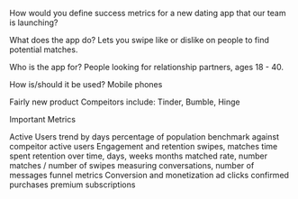How would you define success metrics for a new dating app that our team is launching?

What does the app do?
Lets you swipe like or dislike on people to find potential matches.

Who is the app for?
People looking for relationship partners, ages 18 - 40.

How is/should it be used?
Mobile phones

Fairly new product
Compeitors include: Tinder, Bumble, Hinge

Important Metrics

Active Users
    trend by days
    percentage of population
    benchmark against compeitor active users
Engagement and retention
    swipes, matches
    time spent
    retention over time, days, weeks months
    matched rate, number matches / number of swipes
    measuring conversations, number of messages
    funnel metrics
Conversion and monetization
    ad clicks
    confirmed purchases
    premium subscriptions